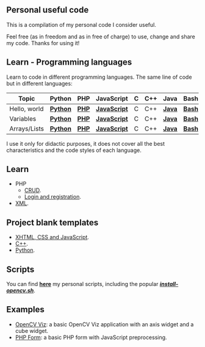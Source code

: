 ## Personal useful code

This is a compilation of my personal code I consider useful.

Feel free (as in freedom and as in free of charge) to use, change and share my code. Thanks for using it!

## Learn - Programming languages

Learn to code in different programming languages. The same line of code but in different languages:

| Topic        | Python | PHP | JavaScript | C | C++ | Java | Bash | Powershell |
|--------------|--------|-----|------------|---|-----|------|------|------------|
| Hello, world | **[Python](learn/prog/00/00.py)** | **[PHP](learn/prog/00/00.php)** | **[JavaScript](learn/prog/00/00.js)** | C | C++ | **[Java](learn/prog/00/J00.java)** | **[Bash](learn/prog/00/00.sh)** | **[Powershell](learn/prog/00/00.ps1)** |
| Variables    | **[Python](learn/prog/01/01.py)** | **[PHP](learn/prog/01/01.php)** | **[JavaScript](learn/prog/01/01.js)** | C | C++ | **[Java](learn/prog/01/J01.java)** | **[Bash](learn/prog/01/01.sh)** | **[Powershell](learn/prog/01/01.ps1)** |
| Arrays/Lists | **[Python](learn/prog/02/02.py)** | **[PHP](learn/prog/02/02.php)** | **[JavaScript](learn/prog/02/02.js)** | C | C++ | **[Java](learn/prog/02/J02.java)** | **[Bash](learn/prog/02/02.sh)** | **[Powershell](learn/prog/02/02.ps1)** |

I use it only for didactic purposes, it does not cover all the best characteristics and the code styles of each language.

## Learn

* PHP
    * [CRUD](learn/php/crud).
    * [Login and registration](learn/php/login).
* [XML](learn/xml).

## Project blank templates

* [XHTML, CSS and JavaScript](templates/html).
* [C++](templates/cpp).
* [Python](templates/python).

## Scripts

You can find **[here](scripts)** my personal scripts, including the popular **[_install-opencv.sh_](scripts/bash/install-opencv.sh)**.

## Examples

* [OpenCV Viz](examples/cpp/opencv/viz): a basic OpenCV Viz application with an axis widget and a cube widget.
* [PHP Form](examples/php/form): a basic PHP form with JavaScript preprocessing.
